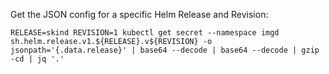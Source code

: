 



Get the JSON config for a specific Helm Release and Revision:
```
RELEASE=skind REVISION=1 kubectl get secret --namespace imgd sh.helm.release.v1.${RELEASE}.v${REVISION} -o jsonpath='{.data.release}' | base64 --decode | base64 --decode | gzip -cd | jq '.'
```
